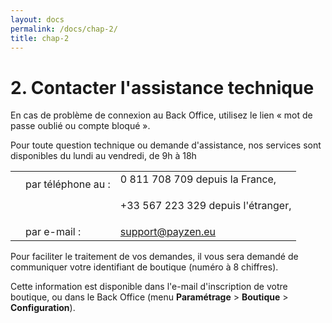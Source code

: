 ```yaml
---
layout: docs
permalink: /docs/chap-2/
title: chap-2
---
```

<h1>
2. Contacter l&#x27;assistance technique
</h1>
 
<p>
En cas de problème de connexion au Back Office, utilisez le lien « mot de passe oublié ou compte bloqué ».
</p>
 
<p>

</p>
 
<p>
Pour toute question technique ou demande d&#x27;assistance, nos services sont disponibles du lundi au vendredi, de 9h à 18h
</p>
 
<p>

</p>
 
<p>
 
<table>
       <tr>
  <td>

 </td>
  <td>
par téléphone au : 
 </td>
  <td>
 0 811 708 709 depuis la France,
 <p>

 </p>
 
 </td>
 
</tr>
 <tr>
  <td>

 </td>
  <td>

 </td>
  <td>
+33 567 223 329 depuis l&#x27;étranger,
 <p>

 </p>

 <p>

 </p>

 </td>
 
</tr>
 <tr>
  <td>

 </td>
  <td>
par e-mail :
 </td>
  <td>
<a href="mailto:support@payzen.eu">support@payzen.eu</a>
 </td>
 
</tr>
   
</table>
 
</p>
 
<p>

</p>
 
<p>
Pour faciliter le traitement de vos demandes, il vous sera demandé de communiquer votre identifiant de boutique (numéro à 8 chiffres).
</p>
 
<p>
Cette information est disponible dans l&#x27;e-mail d&#x27;inscription de votre boutique, ou dans le Back Office (menu 
<b>Paramétrage</b> &gt; 
<b>Boutique</b> &gt; 
<b>Configuration</b>).
</p>
 
<p>

</p>
 <!-- tla1415949281462.xml -->

